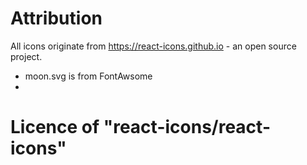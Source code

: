 # Attribution
All icons originate from https://react-icons.github.io - an open source project.

- moon.svg is from FontAwsome
- 

Licence of "react-icons/react-icons"
====
